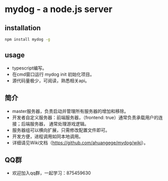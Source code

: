 mydog - a node.js server
===========================


## installation

```bash
npm install mydog -g
```

## usage

* typescript编写。
* 在cmd窗口运行 mydog init 初始化项目。
* 源代码量极少，可阅读，熟悉相关api。

## 简介

* master服务器，负责启动并管理所有服务器的增加和移除。
* 开发者自定义服务器：前端服务器，（frontend: true）通常负责承载用户的连接；后端服务器， 通常处理游戏逻辑。
* 服务器组可以横向扩展，只需修改配置文件即可。
* 开发方便，进程调用如同本地调用。
* 详细请见Wiki文档（<https://github.com/ahuangege/mydog/wiki>）。

## QQ群

* 欢迎加入qq群，一起学习：875459630
